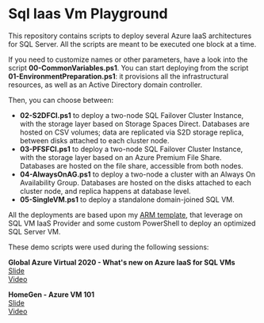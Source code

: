 # Sql Iaas Vm Playground

This repository contains scripts to deploy several Azure IaaS architectures for SQL Server.
All the scripts are meant to be executed one block at a time.

If you need to customize names or other parameters, have a look into the script **00-CommonVariables.ps1**.
You can start deploying from the script **01-EnvironmentPreparation.ps1**: it provisions all the infrastructural resources, as well as an Active Directory domain controller.

Then, you can choose between:
- **02-S2DFCI.ps1** to deploy a two-node SQL Failover Cluster Instance, with the storage layer based on Storage Spaces Direct. Databases are hosted on CSV volumes; data are replicated via S2D storage replica, between disks attached to each cluster node.
- **03-PFSFCI.ps1** to deploy a two-node SQL Failover Cluster Instance, with the storage layer based on an Azure Premium File Share. Databases are hosted on the file share, accessible from both nodes.
- **04-AlwaysOnAG.ps1** to deploy a two-node a cluster with an Always On Availability Group. Databases are hosted on the disks attached to each cluster node, and replica happens at database level.
- **05-SingleVM.ps1** to deploy a standalone domain-joined SQL VM.

All the deployments are based upon my [ARM template](https://github.com/OmegaMadLab/OptimizedSqlVm-v2), that leverage on SQL VM IaaS Provider and some custom PowerShell to deploy an optimized SQL Server VM.

These demo scripts were used during the following sessions:

**Global Azure Virtual 2020 - What's new on Azure IaaS for SQL VMs**  
[Slide](https://www.slideshare.net/MarcoObinu/global-azure-virtual-2020-whats-new-on-azure-iaas-for-sql-vms)  
[Video](https://youtu.be/7o80CJUtnh4)

**HomeGen - Azure VM 101**  
[Slide](https://www.slideshare.net/MarcoObinu/azure-vm-101-homegen-by-cloudgen-verona)  
[Video](https://youtu.be/C8v6c6EkJ9A)
